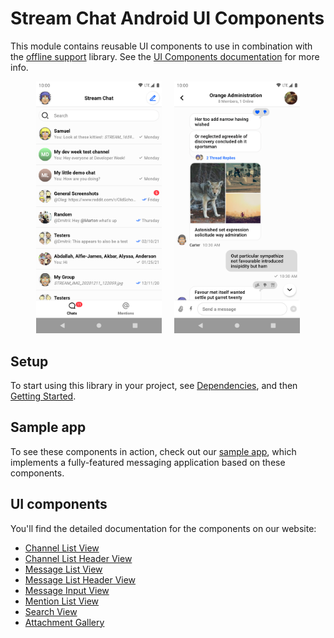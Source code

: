 # Stream Chat Android UI Components

This module contains reusable UI components to use in combination with the [offline support](../stream-chat-android-offline) library. See the [UI Components documentation](https://getstream.io/chat/docs/sdk/android/ui/overview/) for more info.

<p align="center">
  <img alt="Channels screen" src="../docs/sample-channels-light.png" width="40%">
&nbsp; &nbsp;
  <img alt="Messages screen" src="../docs/sample-messages-light.png" width="40%">
</p>

## Setup

To start using this library in your project, see [Dependencies](https://getstream.io/chat/docs/sdk/android/basics/dependencies/), and then [Getting Started](https://getstream.io/chat/docs/sdk/android/basics/getting-started/).

## Sample app

To see these components in action, check out our [sample app](../stream-chat-android-ui-components-sample), which implements a fully-featured messaging application based on these components.

## UI components

You'll find the detailed documentation for the components on our website:

- [Channel List View](https://getstream.io/chat/docs/sdk/android/ui/components/channel-list/)
- [Channel List Header View](https://getstream.io/chat/docs/sdk/android/ui/components/channel-list-header/)
- [Message List View](https://getstream.io/chat/docs/sdk/android/ui/components/message-list/)
- [Message List Header View](https://getstream.io/chat/docs/sdk/android/ui/components/message-list-header/)
- [Message Input View](https://getstream.io/chat/docs/sdk/android/ui/components/message-input/)
- [Mention List View](https://getstream.io/chat/docs/sdk/android/ui/components/mention-list-view/)
- [Search View](https://getstream.io/chat/docs/sdk/android/ui/components/search-view/)
- [Attachment Gallery](https://getstream.io/chat/docs/sdk/android/ui/components/attachment-gallery/)
